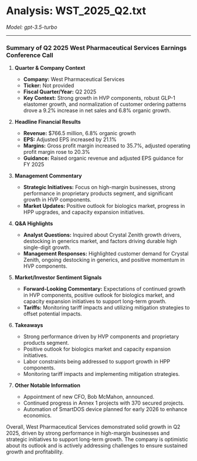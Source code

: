 # Analysis: WST_2025_Q2.txt

*Model: gpt-3.5-turbo*

---

### Summary of Q2 2025 West Pharmaceutical Services Earnings Conference Call

1. **Quarter & Company Context**
   - **Company:** West Pharmaceutical Services
   - **Ticker:** Not provided
   - **Fiscal Quarter/Year:** Q2 2025
   - **Key Context:** Strong growth in HVP components, robust GLP-1 elastomer growth, and normalization of customer ordering patterns drove a 9.2% increase in net sales and 6.8% organic growth.

2. **Headline Financial Results**
   - **Revenue:** $766.5 million, 6.8% organic growth
   - **EPS:** Adjusted EPS increased by 21.1%
   - **Margins:** Gross profit margin increased to 35.7%, adjusted operating profit margin rose to 20.3%
   - **Guidance:** Raised organic revenue and adjusted EPS guidance for FY 2025

3. **Management Commentary**
   - **Strategic Initiatives:** Focus on high-margin businesses, strong performance in proprietary products segment, and significant growth in HVP components.
   - **Market Updates:** Positive outlook for biologics market, progress in HPP upgrades, and capacity expansion initiatives.

4. **Q&A Highlights**
   - **Analyst Questions:** Inquired about Crystal Zenith growth drivers, destocking in generics market, and factors driving durable high single-digit growth.
   - **Management Responses:** Highlighted customer demand for Crystal Zenith, ongoing destocking in generics, and positive momentum in HVP components.

5. **Market/Investor Sentiment Signals**
   - **Forward-Looking Commentary:** Expectations of continued growth in HVP components, positive outlook for biologics market, and capacity expansion initiatives to support long-term growth.
   - **Tariffs:** Monitoring tariff impacts and utilizing mitigation strategies to offset potential impacts.

6. **Takeaways**
   - Strong performance driven by HVP components and proprietary products segment.
   - Positive outlook for biologics market and capacity expansion initiatives.
   - Labor constraints being addressed to support growth in HPP components.
   - Monitoring tariff impacts and implementing mitigation strategies.

7. **Other Notable Information**
   - Appointment of new CFO, Bob McMahon, announced.
   - Continued progress in Annex 1 projects with 370 secured projects.
   - Automation of SmartDOS device planned for early 2026 to enhance economics.

Overall, West Pharmaceutical Services demonstrated solid growth in Q2 2025, driven by strong performance in high-margin businesses and strategic initiatives to support long-term growth. The company is optimistic about its outlook and is actively addressing challenges to ensure sustained growth and profitability.